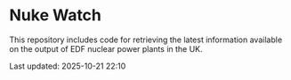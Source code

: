 # Nuke Watch

This repository includes code for retrieving the latest information available on the output of EDF nuclear power plants in the UK.

Last updated: 2025-10-21 22:10